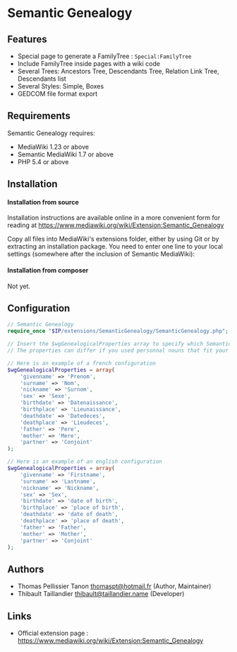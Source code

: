 Semantic Genealogy
==================

Features
--------

* Special page to generate a FamilyTree : `Special:FamilyTree`
* Include FamilyTree inside pages with a wiki code
* Several Trees: Ancestors Tree, Descendants Tree, Relation Link Tree, Descendants list
* Several Styles: Simple, Boxes
* GEDCOM file format export


Requirements
------------

Semantic Genealogy requires:
* MediaWiki 1.23 or above
* Semantic MediaWiki 1.7 or above
* PHP 5.4 or above


Installation
------------

#### Installation from source

Installation instructions are available online in a more convenient form for
reading at https://www.mediawiki.org/wiki/Extension:Semantic_Genealogy

Copy all files into MediaWiki's extensions folder, either by using Git or by
extracting an installation package. You need to enter one line to your local
settings (somewhere after the inclusion of Semantic MediaWiki):


#### Installation from composer

Not yet.


Configuration
-------------

```php
// Semantic Genealogy
require_once "$IP/extensions/SemanticGenealogy/SemanticGenealogy.php";

// Insert the $wgGenealogicalProperties array to specify which Semantic properties match which concept.
// The properties can differ if you used personnal nouns that fit your language.

// Here is an example of a french configuration
$wgGenealogicalProperties = array(
    'givenname' => 'Prenom',
    'surname' => 'Nom',
    'nickname' => 'Surnom',
    'sex' => 'Sexe',
    'birthdate' => 'Datenaissance',
    'birthplace' => 'Lieunaissance',
    'deathdate' => 'Datedeces',
    'deathplace' => 'Lieudeces',
    'father' => 'Pere',
    'mother' => 'Mere',
    'partner' => 'Conjoint'
);

// Here is an example of an english configuration
$wgGenealogicalProperties = array(
    'givenname' => 'Firstname',
    'surname' => 'Lastname',
    'nickname' => 'Nickname',
    'sex' => 'Sex',
    'birthdate' => 'date of birth',
    'birthplace' => 'place of birth',
    'deathdate' => 'date of death',
    'deathplace' => 'place of death',
    'father' => 'Father',
    'mother' => 'Mother',
    'partner' => 'Conjoint'
);

```


Authors
-------

* Thomas Pellissier Tanon <thomaspt@hotmail.fr> (Author, Maintainer)
* Thibault Taillandier <thibault@taillandier.name> (Developer)


Links
-----

* Official extension page : https://www.mediawiki.org/wiki/Extension:Semantic_Genealogy


